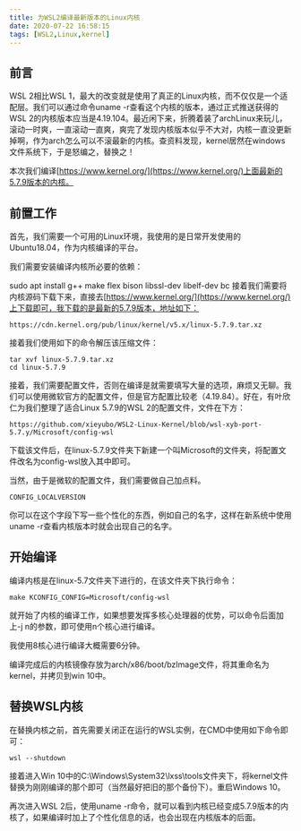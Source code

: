```yaml
---
title: 为WSL2编译最新版本的Linux内核
date: 2020-07-22 16:58:15
tags: [WSL2,Linux,kernel]
---
```


## 前言
WSL 2相比WSL 1，最大的改变就是使用了真正的Linux内核，而不仅仅是一个适配层。我们可以通过命令uname -r查看这个内核的版本，通过正式推送获得的WSL 2的内核版本应当是4.19.104。最近闲下来，折腾着装了archLinux来玩儿，滚动一时爽，一直滚动一直爽，爽完了发现内核版本似乎不大对，内核一直没更新掉啊，作为arch怎么可以不滚最新的内核。查资料发现，kernel居然在windows文件系统下，于是怒编之，替换之！

本次我们编译[https://www.kernel.org/](https://www.kernel.org/)上面最新的5.7.9版本的内核。

## 前置工作
首先，我们需要一个可用的Linux环境，我使用的是日常开发使用的Ubuntu18.04，作为内核编译的平台。

我们需要安装编译内核所必要的依赖：

sudo apt install g++ make flex bison libssl-dev libelf-dev bc
接着我们需要将内核源码下载下来，直接去[https://www.kernel.org/](https://www.kernel.org/)上下载即可，我下载的是最新的5.7.9版本，地址如下：
```
https://cdn.kernel.org/pub/linux/kernel/v5.x/linux-5.7.9.tar.xz
```
接着我们使用如下的命令解压该压缩文件：
```
tar xvf linux-5.7.9.tar.xz
cd linux-5.7.9
```
接着，我们需要配置文件，否则在编译是就需要填写大量的选项，麻烦又无聊。我们可以使用微软官方的配置文件，但是官方配置比较老（4.19.84）。好在，有叶欣仁为我们整理了适合Linux 5.7.9的WSL 2的配置文件，文件在下方：
```
https://github.com/xieyubo/WSL2-Linux-Kernel/blob/wsl-xyb-port-5.7.y/Microsoft/config-wsl
```
下载该文件后，在linux-5.7.9文件夹下新建一个叫Microsoft的文件夹，将配置文件改名为config-wsl放入其中即可。

当然，由于是微软的配置文件，我们需要做自己加点料。
```
CONFIG_LOCALVERSION
```
你可以在这个字段下写一些个性化的东西，例如自己的名字，这样在新系统中使用uname -r查看内核版本时就会出现自己的名字。

## 开始编译
编译内核是在linux-5.7文件夹下进行的，在该文件夹下执行命令：
```
make KCONFIG_CONFIG=Microsoft/config-wsl
```
就开始了内核的编译工作，如果想要发挥多核心处理器的优势，可以命令后面加上-j n的参数，即可使用n个核心进行编译。

我使用8核心进行编译大概需要6分钟。

编译完成后的内核镜像存放为arch/x86/boot/bzImage文件，将其重命名为kernel，并拷贝到win 10中。

## 替换WSL内核
在替换内核之前，首先需要关闭正在运行的WSL实例，在CMD中使用如下命令即可：
```
wsl --shutdown
```
接着进入Win 10中的C:\Windows\System32\lxss\tools文件夹下，将kernel文件替换为刚刚编译的那个即可（当然最好把旧的那个备份下）。重启Windows 10。

再次进入WSL 2后，使用uname -r命令，就可以看到内核已经变成5.7.9版本的内核了，如果编译时加上了个性化信息的话，也会出现在内核版本的后面。